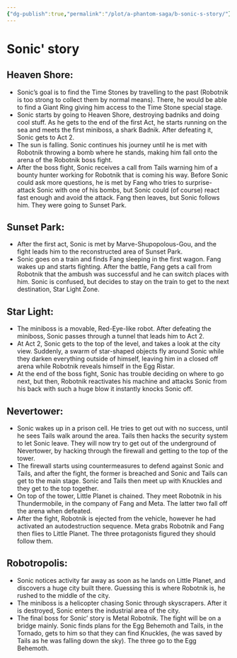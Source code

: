 ```yaml
---
{"dg-publish":true,"permalink":"/plot/a-phantom-saga/b-sonic-s-story/"}
---
```


# Sonic' story

## Heaven Shore:

- Sonic’s goal is to find the Time Stones by travelling to the past (Robotnik is too strong to collect them by normal means). There, he would be able to find a Giant Ring giving him access to the Time Stone special stage.
- Sonic starts by going to Heaven Shore, destroying badniks and doing cool stuff. As he gets to the end of the first Act, he starts running on the sea and meets the first miniboss, a shark Badnik. After defeating it, Sonic gets to Act 2.
- The sun is falling. Sonic continues his journey until he is met with Robotnik throwing a bomb where he stands, making him fall onto the arena of the Robotnik boss fight.
- After the boss fight, Sonic receives a call from Tails warning him of a bounty hunter working for Robotnik that is coming his way. Before Sonic could ask more questions, he is met by Fang who tries to surprise-attack Sonic with one of his bombs, but Sonic could (of course) react fast enough and avoid the attack. Fang then leaves, but Sonic follows him. They were going to Sunset Park.

## Sunset Park:

- After the first act, Sonic is met by Marve-Shupopolous-Gou, and the fight leads him to the reconstructed area of Sunset Park.
- Sonic goes on a train and finds Fang sleeping in the first wagon. Fang wakes up and starts fighting. After the battle, Fang gets a call from Robotnik that the ambush was successful and he can switch places with him. Sonic is confused, but decides to stay on the train to get to the next destination, Star Light Zone.

## Star Light:

- The miniboss is a movable, Red-Eye-like robot. After defeating the miniboss, Sonic passes through a tunnel that leads him to Act 2.
- At Act 2, Sonic gets to the top of the level, and takes a look at the city view. Suddenly, a swarm of star-shaped objects fly around Sonic while they darken everything outside of himself, leaving him in a closed off arena while Robotnik reveals himself in the Egg Ristar.
- At the end of the boss fight, Sonic has trouble deciding on where to go next, but then, Robotnik reactivates his machine and attacks Sonic from his back with such a huge blow it instantly knocks Sonic off.

## Nevertower:

- Sonic wakes up in a prison cell. He tries to get out with no success, until he sees Tails walk around the area. Tails then hacks the security system to let Sonic leave. They will now try to get out of the underground of Nevertower, by hacking through the firewall and getting to the top of the tower.
- The firewall starts using countermeasures to defend against Sonic and Tails, and after the fight, the former is breached and Sonic and Tails can get to the main stage. Sonic and Tails then meet up with Knuckles and they get to the top together.
- On top of the tower, Little Planet is chained. They meet Robotnik in his Thundermobile, in the company of Fang and Meta. The latter two fall off the arena when defeated.
- After the fight, Robotnik is ejected from the vehicle, however he had activated an autodestruction sequence. Meta grabs Robotnik and Fang then flies to Little Planet. The three protagonists figured they should follow them.

## Robotropolis:

- Sonic notices activity far away as soon as he lands on Little Planet, and discovers a huge city built there. Guessing this is where Robotnik is, he rushed to the middle of the city.
- The miniboss is a helicopter chasing Sonic through skyscrapers. After it is destroyed, Sonic enters the industrial area of the city.
- The final boss for Sonic’ story is Metal Robotnik. The fight will be on a bridge mainly. Sonic finds plans for the Egg Behemoth and Tails, in the Tornado, gets to him so that they can find Knuckles, (he was saved by Tails as he was falling down the sky). The three go to the Egg Behemoth.